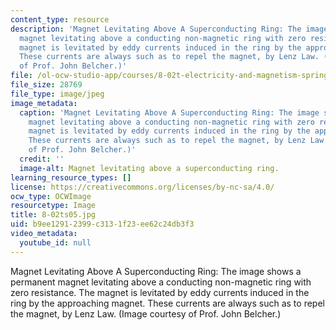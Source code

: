 ```yaml
---
content_type: resource
description: 'Magnet Levitating Above A Superconducting Ring: The image shows a permanent
  magnet levitating above a conducting non-magnetic ring with zero resistance. The
  magnet is levitated by eddy currents induced in the ring by the approaching magnet.
  These currents are always such as to repel the magnet, by Lenz Law. (Image courtesy
  of Prof. John Belcher.)'
file: /ol-ocw-studio-app/courses/8-02t-electricity-and-magnetism-spring-2005/b9ee12912399c3131f23ee62c24db3f3_8-02ts05.jpg
file_size: 28769
file_type: image/jpeg
image_metadata:
  caption: 'Magnet Levitating Above A Superconducting Ring: The image shows a permanent
    magnet levitating above a conducting non-magnetic ring with zero resistance. The
    magnet is levitated by eddy currents induced in the ring by the approaching magnet.
    These currents are always such as to repel the magnet, by Lenz Law. (Image courtesy
    of Prof. John Belcher.)'
  credit: ''
  image-alt: Magnet levitating above a superconducting ring.
learning_resource_types: []
license: https://creativecommons.org/licenses/by-nc-sa/4.0/
ocw_type: OCWImage
resourcetype: Image
title: 8-02ts05.jpg
uid: b9ee1291-2399-c313-1f23-ee62c24db3f3
video_metadata:
  youtube_id: null
---
```

Magnet Levitating Above A Superconducting Ring: The image shows a permanent magnet levitating above a conducting non-magnetic ring with zero resistance. The magnet is levitated by eddy currents induced in the ring by the approaching magnet. These currents are always such as to repel the magnet, by Lenz Law. (Image courtesy of Prof. John Belcher.)